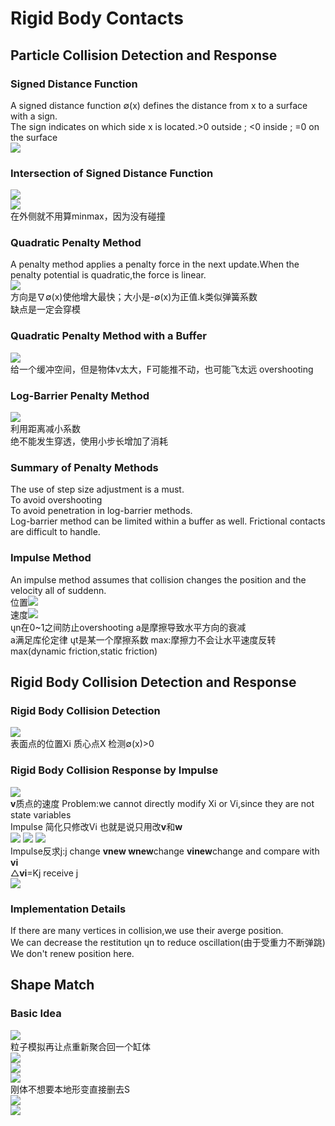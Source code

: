# Rigid Body Contacts
## Particle Collision Detection and Response
### Signed Distance Function
A signed distance function ∅(x) defines the distance from x to a surface with a sign.<br>
The sign indicates on which side x is located.>0 outside ; <0 inside ; =0 on the surface<br>
![](https://github.com/ci-collection/Notes/blob/main/GAMES103/pictureB/Lecture04.png)<br>
### Intersection of Signed Distance Function
![](https://github.com/ci-collection/Notes/blob/main/GAMES103/pictureB/Lecture04a.png)<br>
![](https://github.com/ci-collection/Notes/blob/main/GAMES103/pictureB/Lecture04b.png)<br>
在外侧就不用算minmax，因为没有碰撞<br>
### Quadratic Penalty Method
A penalty method applies a penalty force in the next update.When the penalty potential is quadratic,the force is linear.<br>
![](https://github.com/ci-collection/Notes/blob/main/GAMES103/pictureB/Lecture04c.png)<br>
方向是∇∅(x)使他增大最快；大小是-∅(x)为正值.k类似弹簧系数<br>
缺点是一定会穿模<br>
### Quadratic Penalty Method with a Buffer
![](https://github.com/ci-collection/Notes/blob/main/GAMES103/pictureB/Lecture04d.png)<br>
给一个缓冲空间，但是物体v太大，F可能推不动，也可能飞太远 overshooting<br>
### Log-Barrier Penalty Method
![](https://github.com/ci-collection/Notes/blob/main/GAMES103/pictureB/Lecture04e.png)<br>
利用距离减小系数<br>
绝不能发生穿透，使用小步长增加了消耗<br>
### Summary of Penalty Methods
The use of step size adjustment is a must.<br>
 To avoid overshooting<br>
 To avoid penetration in log-barrier methods.<br>
Log-barrier method can be limited within a buffer as well.
Frictional contacts are difficult to handle.<br>
### Impulse Method
An impulse method assumes that collision changes the position and the velocity all of suddenn.<br>
位置![](https://github.com/ci-collection/Notes/blob/main/GAMES103/pictureB/Lecture04f.png)<br>
速度![](https://github.com/ci-collection/Notes/blob/main/GAMES103/pictureB/Lecture04g.png)<br>
ųn在0~1之间防止overshooting a是摩擦导致水平方向的衰减<br>
a满足库伦定律 ųt是某一个摩擦系数 max:摩擦力不会让水平速度反转<br>
max(dynamic friction,static friction)<br>
## Rigid Body Collision Detection and Response
### Rigid Body Collision Detection
![](https://github.com/ci-collection/Notes/blob/main/GAMES103/pictureB/Lecture04h.png)<br>
表面点的位置Xi 质心点X 检测∅(x)>0<br>
### Rigid Body Collision Response by Impulse
![](https://github.com/ci-collection/Notes/blob/main/GAMES103/pictureB/Lecture04i.png)<br>
**v**质点的速度
Problem:we cannot directly modify Xi or Vi,since they are not state variables<br>
Impulse 简化只修改Vi 也就是说只用改**v**和**w**<br>
![](https://github.com/ci-collection/Notes/blob/main/GAMES103/pictureB/Lecture04j.png)
![](https://github.com/ci-collection/Notes/blob/main/GAMES103/pictureB/Lecture04k.png)
![](https://github.com/ci-collection/Notes/blob/main/GAMES103/pictureB/Lecture04l.png)<br>
Impulse反求j:j change **vnew wnew**change **vinew**change and compare with **vi** <br>
△**vi**=Kj receive j<br>
![](https://github.com/ci-collection/Notes/blob/main/GAMES103/pictureB/Lecture04m.png)<br>
### Implementation Details
If there are many vertices in collision,we use their averge position.<br>
We can decrease the restitution ųn to reduce oscillation(由于受重力不断弹跳)<br>
We don't renew position here.<br>
## Shape Match
### Basic Idea
![](https://github.com/ci-collection/Notes/blob/main/GAMES103/pictureB/Lecture04n.png)<br>
粒子模拟再让点重新聚合回一个缸体<br>
![](https://github.com/ci-collection/Notes/blob/main/GAMES103/pictureB/Lecture04o.png)<br>
![](https://github.com/ci-collection/Notes/blob/main/GAMES103/pictureB/Lecture04p.png)<br>
![](https://github.com/ci-collection/Notes/blob/main/GAMES103/pictureB/Lecture04q.png)<br>
刚体不想要本地形变直接删去S<br>
![](https://github.com/ci-collection/Notes/blob/main/GAMES103/pictureB/Lecture04s.png)<br>
![](https://github.com/ci-collection/Notes/blob/main/GAMES103/pictureB/Lecture04t.png)<br>





